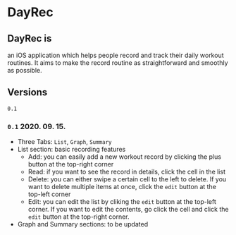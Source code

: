 # DayRec

## DayRec is
an iOS application which helps people record and track their daily workout routines.
It aims to make the record routine as straightforward and smoothly as possible.

## Versions
``
  0.1
``
### `0.1` 2020. 09. 15.
- Three Tabs: `List`, `Graph`, `Summary`
- List section: basic recording features
  - Add: you can easily add a new workout record by clicking the plus button at the top-right corner
  - Read: if you want to see the record in details, click the cell in the list
  - Delete: you can either swipe a certain cell to the left to delete. If you want to delete multiple items at once, click the `edit` button at the top-left corner
  - Edit: you can edit the list by cliking the `edit` button at the top-left corner. If you want to edit the contents, go click the cell and click the `edit` button at the top-right corner.
- Graph and Summary sections: to be updated


